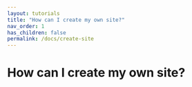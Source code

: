 ```yaml
---
layout: tutorials
title: "How can I create my own site?"
nav_order: 1
has_children: false
permalink: /docs/create-site
---
```


# How can I create my own site?
